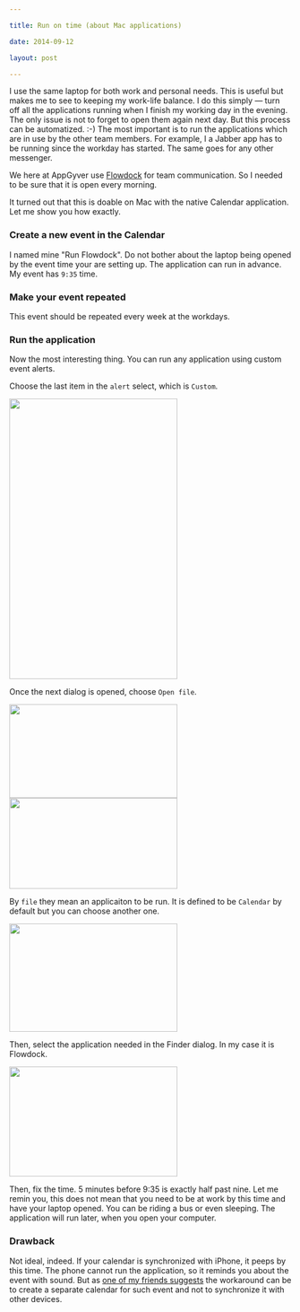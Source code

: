 ```yaml
---

title: Run on time (about Mac applications)

date: 2014-09-12

layout: post

---
```

I use the same laptop for both work and personal needs. This is useful but makes me to see to keeping my
work-life balance. I do this simply — turn off all the applications running when I finish my working day
in the evening. The only issue is not to forget to open them again next day. But this process can be automatized. :-)
<excerpt/>
The most important is to run the applications which are in use by the other team members. For example, I a Jabber app
has to be running since the workday has started. The same goes for any other messenger.

We here at AppGyver use [Flowdock](https://www.flowdock.com)
for team communication. So I needed to be sure that it is open every morning.


It turned out that this is doable on Mac with the native Calendar application. Let me show you how exactly.

### Create a new event in the Calendar

I named mine "Run Flowdock". Do not bother about the laptop being opened by the event time your are setting up. The
application can run in advance. My event has `9:35` time.

### Make your event repeated

This event should be repeated every week at the workdays.

### Run the application

Now the most interesting thing. You can run any application using custom event alerts.

Choose the last item in the `alert` select, which is `Custom`.

<img
class="article__image"
src="http://img-fotki.yandex.ru/get/4802/14441195.32/0_88921_7d53950e_L.png" width="300" height="500" border="0"
title="" alt=""/>

Once the next dialog is opened, choose `Open file`.

<img
class="article__image"
src="http://img-fotki.yandex.ru/get/4813/14441195.32/0_88925_47986a79_M.png" width="300" height="167" border="0"
title="" alt=""/>
<img
class="article__image"
src="http://img-fotki.yandex.ru/get/5109/14441195.32/0_88924_ea39983e_M.png" width="300" height="162" border="0"
title="" alt=""/>

By `file` they mean an applicaiton to be run. It is defined to be `Calendar` by default but you can
choose another one.

<img
class="article__image"
src="http://img-fotki.yandex.ru/get/4810/14441195.32/0_88922_22d155c7_M.png" width="300" height="193" border="0"
title="" alt=""/>

Then, select the application needed in the Finder dialog. In my case it is Flowdock.

<img
class="article__image"
src="http://img-fotki.yandex.ru/get/4809/14441195.32/0_88923_7597bf28_M.png" width="300" height="196" border="0"
title="" alt=""/>

Then, fix the time. 5 minutes before 9:35 is exactly half past nine. Let me remin you, this does not mean that
you need to be at work by this time and have your laptop opened. You can be riding a bus or even sleeping. The
application will run later, when you open your computer.

### Drawback
Not ideal, indeed. If your calendar is synchronized with iPhone, it peeps by this time. The phone cannot run the
application, so it reminds you about the event with sound. But as [one of my friends
suggests](http://varya.me/ru/posts/run-app-in-time-on-mac/#comment-1582219469) the workaround can be to create a
separate calendar for such event and not to synchronize it with other devices.
